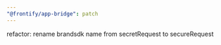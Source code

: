 ```yaml
---
"@frontify/app-bridge": patch
---
```


refactor: rename brandsdk name from secretRequest to secureRequest
